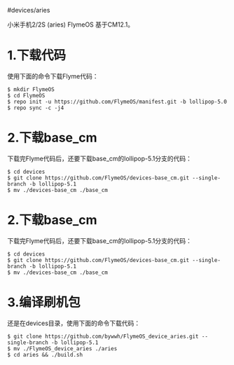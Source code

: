 #devices/aries

小米手机2/2S (aries) FlymeOS 基于CM12.1。

1.下载代码
===
使用下面的命令下载Flyme代码：   

    $ mkdir FlymeOS                     
    $ cd FlymeOS                        
    $ repo init -u https://github.com/FlymeOS/manifest.git -b lollipop-5.0              
    $ repo sync -c -j4                  

2.下载base_cm
===
下载完Flyme代码后，还要下载base_cm的lollipop-5.1分支的代码：    

    $ cd devices                        
    $ git clone https://github.com/FlymeOS/devices-base_cm.git --single-branch -b lollipop-5.1                  
    $ mv ./devices-base_cm ./base_cm 

2.下载base_cm
===
下载完Flyme代码后，还要下载base_cm的lollipop-5.1分支的代码：    

    $ cd devices                        
    $ git clone https://github.com/FlymeOS/devices-base_cm.git --single-branch -b lollipop-5.1                  
    $ mv ./devices-base_cm ./base_cm                

3.编译刷机包
===
还是在devices目录，使用下面的命令下载代码：   

    $ git clone https://github.com/bywwh/FlymeOS_device_aries.git --single-branch -b lollipop-5.1               
    $ mv ./FlymeOS_device_aries ./aries             
    $ cd aries && ./build.sh                        
